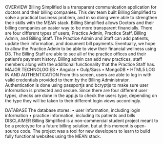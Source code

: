 OVERVIEW
Billing Simplified is a transparent communication application for doctors and their billing companies. This dev team built Billing Simplified to solve a practical business problem, and in so doing were able to strengthen their skills with the MEAN stack.
Billing Simplified allows Doctors and their billing companies an easier way to be more transparent financially. There are four different types of users, Practice Admin, Practice Staff, Billing Admin, and Billing Staff. The Practice Admin and Staff can add patients, update their information, and document bill payments. Eventually, we hope to allow the Practice Admin to be able to view their financial wellness using D3. The Billing Staff are able to see all of the practice offices and their patient’s payment history. Billing admin can add new practices, staff members along with the additional functionality that the Practice Staff has. 
MAJOR TECHNOLOGIES
•	Angular
•	Gulp/Sass
•	MongoDB
•	HTML5
LOG IN AND AUTHENTICATION
From this screen, users are able to log in with valid credentials provided to them by the Billing Administrator. Authentication is done using passportjs and bcryptjs to make sure user information is protected and secure. Since there are four different user types, checks are done in the app.js to check the users type, depending on the type they will be taken to their different login views accordingly.   
 
 DATABASE
The database stores:
•	user information, including login information
•	practice information, including its patients and bills
DISCLAIMER
Billing Simplified is a non-commercial student project meant to be a prototype for a future billing solution, but at this moment is open-source code. The project was a tool for new developers to learn to build fully functional websites using the MEAN stack.

